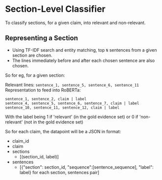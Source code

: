 # Section-Level Classifier

To classify sections, for a given claim, into relevant and non-relevant.

## Representing a Section

- Using TF-IDF search and entity matching, top `N` sentences from a given section are chosen.
- The lines immediately before and after each chosen sentence are also chosen. 

So for eg, for a given section:

Relevant lines: `sentence_1, sentence_5, sentence_6, sentence_11`
Representation to feed into RoBERTa:

```
sentence_1, sentence_2, claim | label
sentence_4, sentence_5, sentence_6, sentence_7, claim | label
sentence_10, sentence_11, sentence_12, claim | label
```

With the label being 1 if 'relevant' (in the gold evidence set) or 0 if 'non-relevant' (not in the gold evidence set)

So for each claim, the datapoint will be a JSON in format:

- claim_id
- claim
- sections
    - [(section_id, label)]
- sentences
    - [{"section": section_id, 
        "sequence":[sentence_sequence],
        "label": label} for each section, sentences pair]

